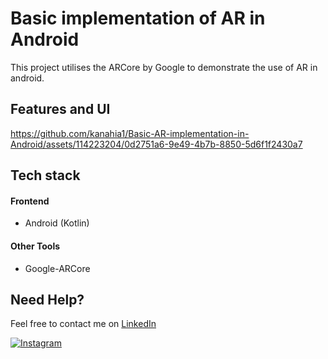 # Basic implementation of AR in Android
This project utilises the ARCore by Google to demonstrate the use of AR in android.

## Features and UI
  
https://github.com/kanahia1/Basic-AR-implementation-in-Android/assets/114223204/0d2751a6-9e49-4b7b-8850-5d6f1f2430a7

## Tech stack

#### Frontend
- Android (Kotlin)

#### Other Tools
- Google-ARCore

## Need Help?
Feel free to contact me on [LinkedIn](https://www.linkedin.com/in/kanahia-kaushal-9850bb253/)

[![Instagram](https://img.shields.io/badge/Instagram-follow-purple.svg?logo=instagram&logoColor=white)](https://www.instagram.com/kanahia.jpeg/) 

